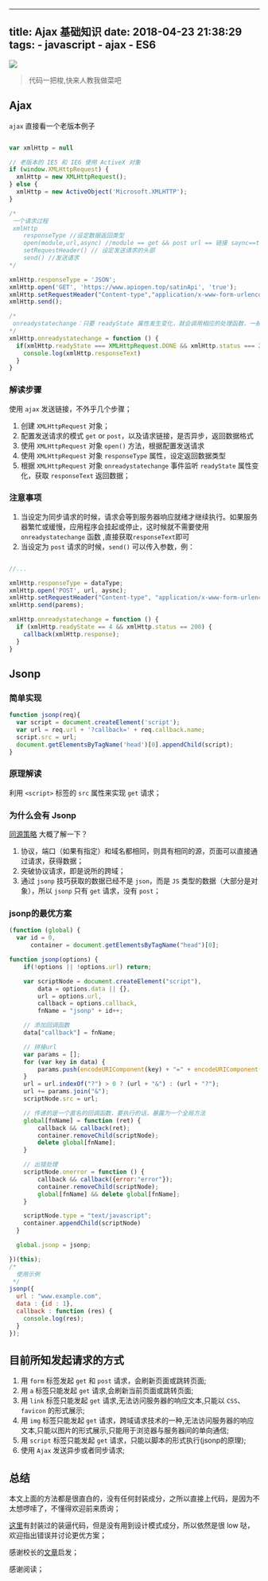 
---
title: Ajax 基础知识
date: 2018-04-23 21:38:29
tags:
    - javascript
    - ajax
    - ES6
---

![](/images/ajax-banner.jpg)

>代码一把梭,快来人教我做菜吧

<!-- more -->

## Ajax

`ajax` 直接看一个老版本例子

```javascript

var xmlHttp = null

// 老版本的 IE5 和 IE6 使用 ActiveX 对象
if (window.XMLHttpRequest) {
  xmlHttp = new XMLHttpRequest();
} else {
  xmlHttp = new ActiveObject('Microsoft.XMLHTTP');
}

/*
 一个请求过程
 xmlHttp
    responseType //设定数据返回类型
    open(module,url,async) //module == get && post url == 链接 saync==true && false 是否异步
    setRequestHeader() // 设定发送请求的头部
    send() //发送请求
*/

xmlHttp.responseType = 'JSON';
xmlHttp.open('GET', 'https://www.apiopen.top/satinApi', 'true');
xmlHttp.setRequestHeader("Content-type","application/x-www-form-urlencoded");
xmlHttp.send();

/*
 onreadystatechange：只要 readyState 属性发生变化，就会调用相应的处理函数，一般用于获取返回的数据
*/
xmlHttp.onreadystatechange = function () {
  if(xmlHttp.readyState === XMLHttpRequest.DONE && xmlHttp.status === 200) {
    console.log(xmlHttp.responseText)
  }
}
```

### 解读步骤

使用 `ajax` 发送链接，不外乎几个步骤；

1. 创建 `XMLHttpRequest` 对象；
2. 配置发送请求的模式 `get` or `post`，以及请求链接，是否异步，返回数据格式
3. 使用 `XMLHttpRequest` 对象 `open()` 方法，根据配置发送请求
4. 使用 `XMLHttpRequest` 对象 `responseType` 属性，设定返回数据类型
5. 根据 `XMLHttpRequest` 对象 `onreadystatechange` 事件监听 `readyState` 属性变化，获取 `responseText` 返回数据；

### 注意事项

1. 当设定为同步请求的时候，请求会等到服务器响应就绪才继续执行。如果服务器繁忙或缓慢，应用程序会挂起或停止，这时候就不需要使用 `onreadystatechange` 函数 ,直接获取`responseText`即可
2. 当设定为 `post` 请求的时候，`send()` 可以传入参数，例：

```javascript

//...

xmlHttp.responseType = dataType;
xmlHttp.open('POST', url, aysnc);
xmlHttp.setRequestHeader("Content-type", "application/x-www-form-urlencoded");
xmlHttp.send(parems);

xmlHttp.onreadystatechange = function () {
  if (xmlHttp.readyState == 4 && xmlHttp.status == 200) {
    callback(xmlHttp.response);
  }
}
```

## Jsonp

### 简单实现

```javascript
function jsonp(req){
  var script = document.createElement('script');
  var url = req.url + '?callback=' + req.callback.name;
  script.src = url;
  document.getElementsByTagName('head')[0].appendChild(script);
}
```

### 原理解读

利用 `<script>` 标签的 `src` 属性来实现 `get` 请求；

### 为什么会有 Jsonp

[同源策略](https://developer.mozilla.org/zh-CN/docs/Web/Security/Same-origin_policy) 大概了解一下？

1. 协议，端口（如果有指定）和域名都相同，则具有相同的源，页面可以直接通过请求，获得数据；
2. 突破协议请求，即是说所的跨域；
3. 通过 `jsonp` 技巧获取的数据已经不是 `json`，而是 `JS` 类型的数据（大部分是对象），所以 `jsonp` 只有 `get` 请求，没有 `post`；

### jsonp的最优方案

```javascript
(function (global) {
  var id = 0,
      container = document.getElementsByTagName("head")[0];

function jsonp(options) {
    if(!options || !options.url) return;

    var scriptNode = document.createElement("script"),
        data = options.data || {},
        url = options.url,
        callback = options.callback,
        fnName = "jsonp" + id++;

    // 添加回调函数
    data["callback"] = fnName;

    // 拼接url
    var params = [];
    for (var key in data) {
        params.push(encodeURIComponent(key) + "=" + encodeURIComponent(data[key]));
    }
    url = url.indexOf("?") > 0 ? (url + "&") : (url + "?");
    url += params.join("&");
    scriptNode.src = url;

    // 传递的是一个匿名的回调函数，要执行的话，暴露为一个全局方法
    global[fnName] = function (ret) {
        callback && callback(ret);
        container.removeChild(scriptNode);
        delete global[fnName];
    }

    // 出错处理
    scriptNode.onerror = function () {
        callback && callback({error:"error"});
        container.removeChild(scriptNode);
        global[fnName] && delete global[fnName];
    }

    scriptNode.type = "text/javascript";
    container.appendChild(scriptNode)
  }

  global.jsonp = jsonp;

})(this);
/*
  使用示例
 */
jsonp({
  url : "www.example.com",
  data : {id : 1},
  callback : function (res) {
    console.log(res);
  }
});
```

## 目前所知发起请求的方式

1. 用 `form` 标签发起 `get` 和 `post` 请求，会刷新页面或跳转页面;
2. 用 `a` 标签只能发起 `get` 请求,会刷新当前页面或跳转页面;
3. 用 `link` 标签只能发起 `get` 请求,无法访问服务器的响应文本,只能以 `CSS`、`favicon` 的形式展示;
4. 用 `img` 标签只能发起 `get` 请求，跨域请求技术的一种,无法访问服务器的响应文本,只能以图片的形式展示,只能用于浏览器与服务器间的单向通信;
5. 用 `script` 标签只能发起 `get` 请求，只能以脚本的形式执行(jsonp的原理);
6. 使用 `Ajax` 发送异步或者同步请求;

## 总结

本文上面的方法都是很直白的，没有任何封装成分，之所以直接上代码，是因为不太想啰嗦了，不懂得欢迎前来质询；

[这里](https://github.com/ZindexYG/learn/blob/master/js_ajax_demo/script/get_ajax_module.js)有封装过的装逼代码，但是没有用到设计模式成分，所以依然是很 low 哒，欢迎指出错误并讨论更优方案；

感谢校长的[文章](http://www.liaoyunduo.com/2018/01/20/22/)启发；

感谢阅读；


